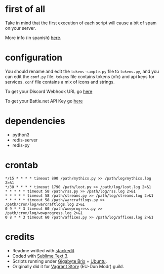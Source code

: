# first of all

Take in mind that the first execution of each script will cause a bit of spam on your server.

More info (in spanish) [here](https://sergio.am/post/discord-webhooks-guild-notifications.html).

# configuration

You should rename and edit the `tokens-sample.py` file to `tokens.py`, and you can edit the `conf.py` file. `tokens` file contains tokens (ofc) and api keys for services. `conf` file contains a mix of icons and strings.

To get your Discord Webhook URL go [here](https://support.discordapp.com/hc/en-us/articles/228383668-Intro-to-Webhooks)

To get your Battle.net API Key go [here](https://dev.battle.net/)

# dependencies

* python3
* redis-server
* redis-py

# crontab

```*/15 * * * * timeout 890 /path/guild.py >> /path/log/guild.log 2>&1
*/15 * * * * timeout 890 /path/mythics.py >> /path/log/mythics.log 2>&1
*/30 * * * * timeout 1790 /path/loot.py >> /path/log/loot.log 2>&1
* * * * * timeout 58 /path/rss.py >> /path/log/rss.log 2>&1
* * * * * timeout 58 /path/streams.py >> /path/log/streams.log 2>&1
* * * * * timeout 58 /path/warcraftlogs.py >> /path/cron/log/warcraftlogs.log 2>&1
0 9 * * 3 timeout 60 /path/wowprogress.py >> /path/cron/log/wowprogress.log 2>&1
0 8 * * 3 timeout 60 /path/affixes.py >> /path/log/affixes.log 2>&1
```

# credits

- Readme writted with [stackedit](https://stackedit.io/editor).
- Coded with [Sublime Text 3](https://www.sublimetext.com/3).
- Scripts running under [Gigabyte Brix](https://www.gigabyte.com/Mini-PcBarebone/GB-BXi3-5010-rev-10#ov) + [Ubuntu](https://www.ubuntu.com/).
- Originally did it for [Vagrant Story](https://vagrantstory.eu/) (EU-Dun Modr) guild.
